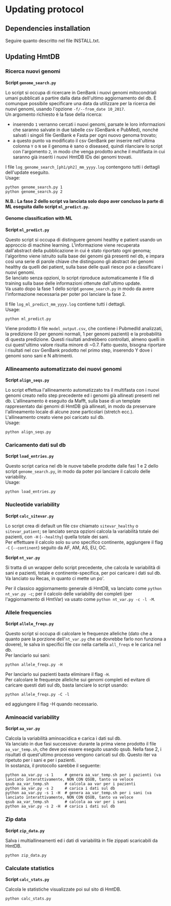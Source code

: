# Updating protocol  

## Dependencies installation  

Seguire quanto descritto nel file INSTALL.txt.  

## Updating HmtDB  

### Ricerca nuovi genomi  

**Script `genome_search.py`**  

Lo script si occupa di ricercare in GenBank i nuovi genomi mitocondriali umani pubblicati a partire dalla data dell'ultimo aggiornamento del db. È comunque possibile specificare una data da utilizzare per la ricerca dei nuovi genomi, usando l'opzione `-f/--from_date 10_2017`.  
Un argomento richiesto è la fase della ricerca: 
* inserendo `1` verranno cercati i nuovi genomi, parsate le loro informazioni che saranno salvate in due tabelle csv (GenBank e PubMed), nonché salvati i singoli file GenBank e Fasta per ogni nuovo genoma trovato;  
* a questo punto va modificato il csv GenBank per inserire nell'ultima colonna `Y` o `N` se il genoma è sano o diseased, quindi rilanciare lo script con l'argomento `2`, in modo che venga prodotto anche il multifasta in cui saranno già inseriti i nuovi HmtDB IDs dei genomi trovati.  

I file `log_genome_search_[ph1/ph2]_mm_yyyy.log` contengono tutti i dettagli dell'update eseguito.  
Usage:  
```
python genome_search.py 1  
python genome_search.py 2  
```  
**N.B.: La fase 2 dello script va lanciata solo dopo aver concluso la parte di ML eseguita dallo script `ml_predict.py`.**  

#### Genome classification with ML  

**Script `ml_predict.py`**  

Questo script si occupa di distinguere genomi healthy e patient usando un approccio di machine learning. L'informazione viene recuperata dall'abstract della pubblicazione in cui è stato riportato ogni genoma; l'algoritmo viene istruito sulla base dei genomi già presenti nel db, e impara così una serie di parole chiave che distinguono gli abstract dei genomi healthy da quelli dei patient, sulla base delle quali riesce poi a classificare i nuovi genomi.  
Se lanciato senza opzioni, lo script riproduce automaticamente il file di training sulla base delle informazioni ottenute dall'ultimo update.  
Va usato dopo la fase 1 dello script `genome_search.py` in modo da avere l'informazione necessaria per poter poi lanciare la fase 2.  

Il file `log_ml_predict_mm_yyyy.log` contiene tutti i dettagli.  
Usage:  
```
python ml_predict.py
``` 
Viene prodotto il file `model_output.csv`, che contiene i PubmedId analizzati, la predizione (0 per genomi normali, 1 per genomi pazienti) e la probabilità di questa predizione. Questi risultati andrebbero controllati, almeno quelli in cui quest'ultimo valore risulta minore di ~0.7. Fatto questo, bisogna riportare i risultati nel csv GenBank prodotto nel primo step, inserendo Y dove i genomi sono sani e N altrimenti.  


### Allineamento automatizzato dei nuovi genomi  

**Script `align_seqs.py`**  

Lo script effettua l'allineamento automatizzato tra il multifasta con i nuovi genomi creato nello step precedente ed i genomi già allineati presenti nel db. L'allineamento è eseguito da Mafft, sulla base di un template rappresentato dai genomi di HmtDB già allineati, in modo da preservare l'allineamento locale di alcune zone particolari (stretch ecc.).  
L'allineamento creato viene poi caricato sul db.  
Usage:  
```
python align_seqs.py
```  

### Caricamento dati sul db  

**Script `load_entries.py`**  

Questo script carica nel db le nuove tabelle prodotte dalle fasi 1 e 2 dello script `genome_search.py`, in modo da poter poi lanciare il calcolo delle variability.  
Usage:  
```
python load_entries.py
```

### Nucleotide variability  

**Script `calc_sitevar.py`**  

Lo script crea di default un file csv chiamato `sitevar_healthy` o `sitevar_patient`; se lanciato senza opzioni calcola la variabilità totale dei pazienti, con `-H` (`--healthy`) quella totale dei sani.  
Per effettuare il calcolo solo su uno specifico continente, aggiungere il flag `-C` (`--continent`) seguito da AF, AM, AS, EU, OC.  

**Script `nt_var.py`**  

Si tratta di un wrapper dello script precedente, che calcola le variabilità di sani e pazienti, totale e continente-specifica, per poi caricare i dati sul db.  
Va lanciato su Recas, in quanto ci mette un po'.  

Per il classico aggiornamento generale di HmtDB, va lanciato come `python nt_var.py -c`; per il calcolo delle variability dei completi (per l'aggiornamento di HmtVar) va usato come `python nt_var.py -c -l -M`.  

### Allele frequencies  

**Script `allele_freqs.py`**  

Questo script si occupa di calcolare le frequenze alleliche (dato che a quanto pare la porzione dell'`nt_var.py` che se dovrebbe farlo non funziona a dovere), le salva in specifici file csv nella cartella `all_freqs` e le carica nel db.  
Per lanciarlo sui sani:  
```
python allele_freqs.py -H
```
Per lanciarlo sui pazienti basta eliminare il flag `-H`.  
Per calcolare le frequenze alleliche sui genomi completi ed evitare di caricare questi dati sul db, basta lanciare lo script usando:  
```
python allele_freqs.py -C -l
```
ed aggiungere il flag -H quando necessario.  

### Aminoacid variability  

**Script `aa_var.py`**  

Calcola la variabilità aminoacidica e carica i dati sul db.  
Va lanciato in due fasi successive: durante la prima viene prodotto il file `aa_var_temp.sh`, che deve poi essere eseguito usando qsub. Nella fase 2, i risultati di quest'ultimo processo vengono caricati sul db. Questo iter va ripetuto per i sani e per i pazienti.  
In sostanza, il protocollo sarebbe il seguente:  

``` 
python aa_var.py -s 1     # genera aa_var_temp.sh per i pazienti (va lanciato interattivamente, NON CON QSUB, tanto va veloce
qsub aa_var_temp.sh       # calcola aa var per i pazienti 
python aa_var.py -s 2     # carica i dati sul db 
python aa_var.py -s 1 -H  # genera aa_var_temp.sh per i sani (va lanciato interattivamente, NON CON QSUB, tanto va veloce
qsub aa_var_temp.sh       # calcola aa var per i sani 
python aa_var.py -s 2 -H  # carica i dati sul db 
```

### Zip data  

**Script `zip_data.py`**  

Salva i multiallineamenti ed i dati di variabilità in file zippati scaricabili da HmtDB.  

```
python zip_data.py
```

### Calculate statistics  

**Script `calc_stats.py`**  

Calcola le statistiche visualizzate poi sul sito di HmtDB.  

```
python calc_stats.py
```

